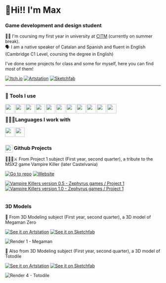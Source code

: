 #  🐧**Hi!! I'm Max**

### Game development and design student

👨‍🎓 I'm coursing my first year in university at [CITM](https://www.citm.upc.edu/) (currently on summer break). </br>
🗣 I am a native speaker of Catalan and Spanish and fluent in English (Cambridge C1 Level, coursing the degree in English) </br>

I've done some projects for class and some for myself, here you can find most of them!

[![Itch.io](https://custom-icon-badges.demolab.com/badge/Itch.io-FA5C5C.svg?style=for-the-badge&logoColor=white&logo=itchdotio)](https://m4xp0w3r.itch.io/)
[![Artstation](https://custom-icon-badges.demolab.com/badge/Artstation-black.svg?style=for-the-badge&logoColor=13AFF0&logo=artstation)](https://m4xp0w3rg4m3s.artstation.com/)
[![Sketchfab](https://custom-icon-badges.demolab.com/badge/Sketchfab-1CAAD9.svg?style=for-the-badge&logoColor=white&logo=sketchfab)](https://sketchfab.com/m4xp0w3r)

---

### 🧰 Tools I use </br>
<img align="left" src="https://cdn.jsdelivr.net/gh/devicons/devicon@latest/icons/threedsmax/threedsmax-original.svg" height="30" />
<img align="left" src="https://cdn.jsdelivr.net/gh/devicons/devicon@latest/icons/maya/maya-original.svg" height="30" />
<img align="left" src="https://www.svgrepo.com/show/508998/zbrush.svg" height="30"  />
<img align="left" src="https://cdn.worldvectorlogo.com/logos/substance-3d-painter-1.svg" height="30"  />
<img align="left" src="https://upload.wikimedia.org/wikipedia/commons/f/fb/Adobe_Illustrator_CC_icon.svg" height="30" />
<img align="left" src="https://cdn.jsdelivr.net/gh/devicons/devicon@latest/icons/photoshop/photoshop-original.svg" height="30" />
<img align="left" src="https://upload.wikimedia.org/wikipedia/commons/6/69/Logo_Aseprite.svg" height="30"  />
<img align="left" src="https://cdn.jsdelivr.net/gh/devicons/devicon@latest/icons/visualstudio/visualstudio-original.svg" height="30" />
<img align="left" src="https://cdn.jsdelivr.net/gh/devicons/devicon@latest/icons/vscode/vscode-original.svg" height="30" />
<img align="left" src="https://cdn.jsdelivr.net/gh/devicons/devicon@latest/icons/godot/godot-original.svg" height="30" />
<img align="left" src="https://cdn.jsdelivr.net/gh/devicons/devicon@latest/icons/github/github-original.svg" height="30" />
</br>

### 👩🏻‍💻Languages I work with </br>
<img align="left" src="https://cdn.jsdelivr.net/gh/devicons/devicon@latest/icons/c/c-original.svg" height="30" />
<img align="left" src="https://cdn.jsdelivr.net/gh/devicons/devicon@latest/icons/cplusplus/cplusplus-original.svg" height="30" />
</br>

#

### <img align="left" src="https://cdn.jsdelivr.net/gh/devicons/devicon@latest/icons/github/github-original.svg" height="25" /> Github Projects

🧛‍♂️🏰⚔ From Project 1 subject (First year, second quarter), a tribute to the MSX2 game Vampire Killer (later Castelvania)

[![Go to repo](https://custom-icon-badges.demolab.com/badge/Github_Repository-990000.svg?style=for-the-badge&logoColor=white&logo=repo)](https://github.com/M4xp0w3rg4m3s/Vampire-Killer)
[![Website](https://custom-icon-badges.demolab.com/badge/Project_Website-990000.svg?style=for-the-badge&logoColor=white&logo=website)](https://m4xp0w3rg4m3s.github.io/Vampire-Killer/)

<!-- https://ytcards.demolab.com/?id=<video ID>&title=<video+title>&lang=en&timestamp=<video publish date in Unix time format>&background_color=%230d1117&title_color=%23ffffff&stats_color=%23dedede&max_title_lines=1&width=250&border_radius=5&duration=<video duration in seconds> "<video title>") -->
<!-- BEGIN YOUTUBE-CARDS -->
[![Vampire Killers version 0.5 - Zephyrus games / Project 1](https://ytcards.demolab.com/?id=6NMuUqSo27c&title=Vampire+Killers+version+0.5+-+Zephyrus+games+/+Project+1&lang=en&timestamp=1713650400&background_color=%230d1117&title_color=%23ffffff&stats_color=%23dedede&max_title_lines=1&width=250&border_radius=5&duration=146 "Vampire Killers version 0.5 - Zephyrus games / Project 1")](https://www.youtube.com/watch?v=6NMuUqSo27c)
[![Vampire Killers version 1.0 - Zephyrus games / Project 1](https://ytcards.demolab.com/?id=TM-ENfidVEI&title=Vampire+Killers+version+1.0+-+Zephyrus+games+/+Project+1&lang=en&timestamp=1717279200&background_color=%230d1117&title_color=%23ffffff&stats_color=%23dedede&max_title_lines=1&width=250&border_radius=5&duration=229 "Vampire Killers version 1.0 - Zephyrus games / Project 1")](https://www.youtube.com/watch?v=TM-ENfidVEI)
<!-- END YOUTUBE-CARDS -->

#

### 3D Models

🤖 From 3D Modeling subject (First year, second quarter), a 3D model of Megaman Zero

[![See it on Artstation](https://custom-icon-badges.demolab.com/badge/See_it_on_Artstation-black.svg?style=for-the-badge&logoColor=yellow&logo=artstation&labelColor=990000)](https://m4xp0w3rg4m3s.artstation.com/projects/OG1NeK)
[![See it on Sketchfab](https://custom-icon-badges.demolab.com/badge/See_it_on_Sketchfab-black.svg?style=for-the-badge&logoColor=yellow&logo=sketchfab&labelColor=990000)](https://sketchfab.com/3d-models/megaman-zero-mid-poly-fe952632dd1c4004bbf5974447fd94e9)

![Render 1 - Megaman](https://github.com/M4xp0w3rg4m3s/M4xp0w3rg4m3s/assets/156011390/66961b32-f2d9-4a39-bb83-8da6e44311ed)


👾 Also from 3D Modeling subject (First year, second quarter), a 3D model of Totodile

[![See it on Artstation](https://custom-icon-badges.demolab.com/badge/See_it_on_Artstation-6BB5E7.svg?style=for-the-badge&logoColor=ffff99&logo=artstation)](https://m4xp0w3rg4m3s.artstation.com/projects/rJxL5m)
[![See it on Sketchfab](https://custom-icon-badges.demolab.com/badge/See_it_on_Sketchfab-6BB5E7.svg?style=for-the-badge&logoColor=ffff99&logo=sketchfab)](https://sketchfab.com/3d-models/totodile-realistic-textures-low-mid-poly-6163ca8ef3414e3ea87461819d043573)

![Render 4 - Totodile](https://github.com/M4xp0w3rg4m3s/M4xp0w3rg4m3s/assets/156011390/f4191fe7-565d-44b5-9e61-33615709f06f)


